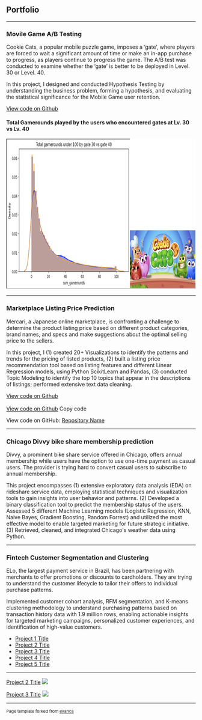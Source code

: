 ## Portfolio

---

### Movile Game A/B Testing
Cookie Cats, a popular mobile puzzle game, imposes a ‘gate’, where players are forced to wait a significant amount of time or make an in-app purchase to progress, as players continue to progress the game. The A/B test was conducted to examine whether the ‘gate’ is better to be deployed in Level. 30 or Level. 40.

In this project, I designed and conducted Hypothesis Testing by understanding the business problem, forming a hypothesis, and evaluating the statistical significance for the Mobile Game user retention.

[View code on Github](/sample_page)
#### Total Gamerounds played by the users who encountered gates at Lv. 30 vs Lv. 40
 <img src="images/Cookie_cat_img.png?" width="900" height="400"/>

---
### Marketplace Listing Price Prediction
Mercari, a Japanese online marketplace, is confronting a challenge to determine the product listing price based on different product categories, brand names, and specs and make suggestions about the optimal selling price to the sellers.

In this project, I (1) created 20+ Visualizations to identify the patterns and trends for the pricing of listed products, (2) built a listing price recommendation tool based on listing features and different Linear Regression models, using Python ScikitLearn and Pandas, (3) conducted Topic Modeling to identify the top 10 topics that appear in the descriptions of listings; performed extensive text data cleaning.

[View code on Github](/amytakeuchi/Marketplace-price-prediction)
<br><br>
<a href="https://github.com/amytakeuchi/Marketplace-price-prediction">View code on Github</a>
Copy code
<p>View code on GitHub: <a href="https://github.com/amytakeuchi/Marketplace-price-prediction">Repository Name</a></p>

---

### Chicago Divvy bike share membership prediction
Divvy, a prominent bike share service offered in Chicago, offers annual membership while users have the option to use one-time payment as casual users. The provider is trying hard to convert casual users to subscribe to annual membership.

This project encompasses (1) extensive exploratory data analysis (EDA) on rideshare service data, employing statistical techniques and visualization tools to gain insights into user behavior and patterns.
(2) Developed a binary classification tool to predict the membership status of the users. Assessed 5 different Machine Learning models (Logistic Regression, KNN, Naive Bayes, Gradient Boosting, Random Forrest) and utilized the most effective model to enable targeted marketing for future strategic initiative.
(3) Retrieved, cleaned, and integrated Chicago's weather data using Python.

---
### Fintech Customer Segmentation and Clustering
ELo, the largest payment service in Brazil, has been partnering with merchants to offer promotions or discounts to cardholders. They are trying to understand the customer lifecycle to tailor their offers to individual purchase patterns.

Implemented customer cohort analysis, RFM segmentation, and K-means clustering methodology to understand purchasing patterns based on transaction history data with 1.9 million rows, enabling actionable insights for targeted marketing campaigns, personalized customer experiences, and identification of high-value customers.


- [Project 1 Title](http://example.com/)
- [Project 2 Title](http://example.com/)
- [Project 3 Title](http://example.com/)
- [Project 4 Title](http://example.com/)
- [Project 5 Title](http://example.com/)

---

[Project 2 Title](/pdf/sample_presentation.pdf)
<img src="images/dummy_thumbnail.jpg?raw=true"/>

[Project 3 Title](http://example.com/)
<img src="images/dummy_thumbnail.jpg?raw=true"/>




---
<p style="font-size:11px">Page template forked from <a href="https://github.com/evanca/quick-portfolio">evanca</a></p>
<!-- Remove above link if you don't want to attibute -->
